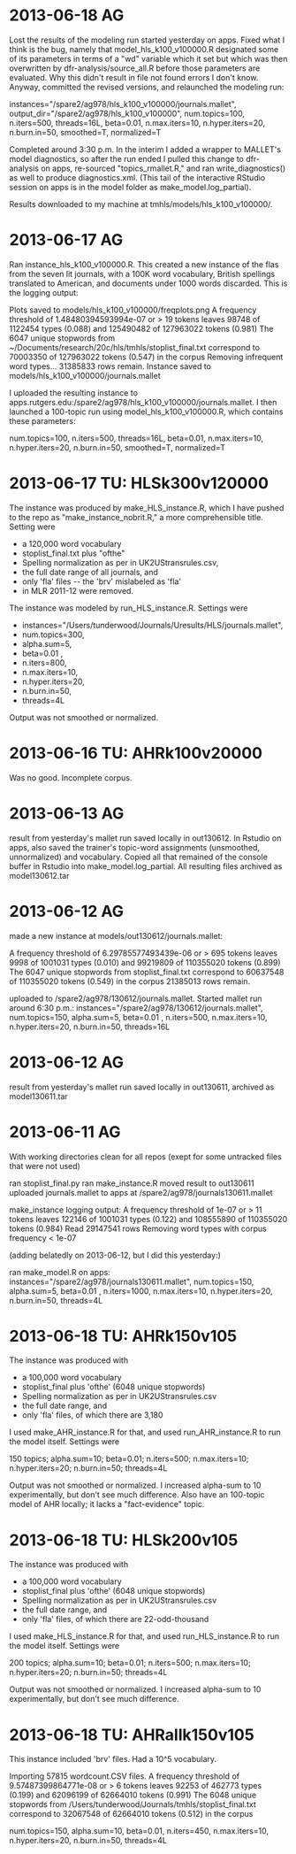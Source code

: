 # 2013-06-18 AG

Lost the results of the modeling run started yesterday on apps. Fixed what I think is the bug, namely that model_hls_k100_v100000.R designated some of its parameters in terms of a "wd" variable which it set but which was then overwritten by dfr-analysis/source_all.R before those parameters are evaluated. Why this didn't result in file not found errors I don't know. Anyway, committed the revised versions, and relaunched the modeling run:

instances="/spare2/ag978/hls_k100_v100000/journals.mallet",
output_dir="/spare2/ag978/hls_k100_v100000",
num.topics=100,
n.iters=500,
threads=16L, 
beta=0.01,
n.max.iters=10,
n.hyper.iters=20,
n.burn.in=50,
smoothed=T,
normalized=T

Completed around 3:30 p.m. In the interim I added a wrapper to MALLET's model diagnostics, so after the run ended I pulled this change to dfr-analysis on apps, re-sourced "topics_rmallet.R," and ran write_diagnostics() as well to produce diagnostics.xml. (This tail of the interactive RStudio session on apps is in the model folder as make_model.log_partial).

Results downloaded to my machine at tmhls/models/hls_k100_v100000/. 

# 2013-06-17 AG

Ran instance_hls_k100_v100000.R. This created a new instance of the flas from the seven lit journals, with a 100K word vocabulary, British spellings translated to American, and documents under 1000 words discarded. This is the logging output:

Plots saved to models/hls_k100_v100000/freqplots.png
A frequency threshold of 1.48480394593994e-07 or > 19 tokens
leaves 98748 of 1122454 types (0.088) and 125490482 of 127963022 tokens (0.981)
The 6047 unique stopwords from ~/Documents/research/20c/hls/tmhls/stoplist_final.txt
correspond to 70003350 of 127963022 tokens (0.547) in the corpus
Removing infrequent word types...
31385833 rows remain.
Instance saved to models/hls_k100_v100000/journals.mallet

I uploaded the resulting instance to apps.rutgers.edu:/spare2/ag978/hls_k100_v100000/journals.mallet. I then launched a 100-topic run using model_hls_k100_v100000.R, which contains these parameters:

num.topics=100,
n.iters=500,
threads=16L, 
beta=0.01,
n.max.iters=10,
n.hyper.iters=20,
n.burn.in=50,
smoothed=T,
normalized=T





# 2013-06-17 TU: HLSk300v120000

The instance was produced by make_HLS_instance.R, which I have pushed to the repo
as "make_instance_nobrit.R," a more comprehensible title. Setting were

* a 120,000 word vocabulary
* stoplist_final.txt <blink>plus "ofthe"</blink>
* Spelling normalization as per in UK2UStransrules.csv,
* the full date range of all journals, and
* only 'fla' files -- the 'brv' mislabeled as 'fla'
* in MLR 2011-12 were removed.

The instance was modeled by run_HLS_instance.R. Settings were

* instances="/Users/tunderwood/Journals/Uresults/HLS/journals.mallet",
* num.topics=300,
* alpha.sum=5,
* beta=0.01 ,
* n.iters=800,
* n.max.iters=10,
* n.hyper.iters=20,
* n.burn.in=50,
* threads=4L

Output was not smoothed or normalized.

# 2013-06-16 TU: AHRk100v20000

Was no good. Incomplete corpus.

# 2013-06-13 AG

result from yesterday's mallet run saved locally in out130612. In
Rstudio on apps, also saved the trainer's topic-word assignments
(unsmoothed, unnormalized) and vocabulary. Copied all that remained of
the console buffer in Rstudio into make_model.log_partial. All resulting
files archived as model130612.tar

# 2013-06-12 AG

made a new instance at models/out130612/journals.mallet:

A frequency threshold of 6.29785577493439e-06 or > 695 tokens
leaves 9998 of 1001031 types (0.010) and 99219809 of 110355020 tokens (0.899)
The 6047 unique stopwords from stoplist_final.txt
correspond to 60637548 of 110355020 tokens (0.549) in the corpus
21385013 rows remain.

uploaded to /spare2/ag978/130612/journals.mallet.
Started mallet run around 6:30 p.m.: 
instances="/spare2/ag978/130612/journals.mallet",
num.topics=150,
alpha.sum=5,
beta=0.01 ,
n.iters=500,
n.max.iters=10,
n.hyper.iters=20,
n.burn.in=50,
threads=16L


# 2013-06-12 AG

result from yesterday's mallet run saved locally in out130611, archived as model130611.tar

# 2013-06-11 AG

With working directories clean for all repos (exept for some untracked files that were not used)

ran stoplist_final.py
ran make_instance.R
moved result to out130611
uploaded journals.mallet to apps at /spare2/ag978/journals130611.mallet

make_instance logging output:
A frequency threshold of 1e-07 or > 11 tokens
leaves 122146 of 1001031 types (0.122) and 108555890 of 110355020 tokens (0.984)
Read 29147541 rows
Removing word types with corpus frequency < 1e-07

(adding belatedly on 2013-06-12, but I did this yesterday:)

ran make_model.R on apps:
instances="/spare2/ag978/journals130611.mallet",
num.topics=150,
alpha.sum=5,
beta=0.01 ,
n.iters=1000,
n.max.iters=10,
n.hyper.iters=20,
n.burn.in=50,
threads=4L

# 2013-06-18 TU: AHRk150v105

The instance was produced with

* a 100,000 word vocabulary
* stoplist_final plus 'ofthe' (6048 unique stopwords)
* Spelling normalization as per in UK2UStransrules.csv
* the full date range, and
* only 'fla' files, of which there are 3,180

I used make_AHR_instance.R for that, and used run_AHR_instance.R to run the
model itself. Settings were

150 topics; alpha.sum=10; beta=0.01; n.iters=500; n.max.iters=10; n.hyper.iters=20; n.burn.in=50; threads=4L

Output was not smoothed or normalized. I increased alpha-sum to 10 experimentally, but don't see much difference. Also have an 100-topic model of AHR locally; it lacks a "fact-evidence" topic.

# 2013-06-18 TU: HLSk200v105

The instance was produced with

* a 100,000 word vocabulary
* stoplist_final plus 'ofthe' (6048 unique stopwords)
* Spelling normalization as per in UK2UStransrules.csv
* the full date range, and
* only 'fla' files, of which there are 22-odd-thousand

I used make_HLS_instance.R for that, and used run_HLS_instance.R to run the
model itself. Settings were

200 topics; alpha.sum=10; beta=0.01; n.iters=500; n.max.iters=10; n.hyper.iters=20; n.burn.in=50; threads=4L

Output was not smoothed or normalized. I increased alpha-sum to 10 experimentally, but don't see much difference.

# 2013-06-18 TU: AHRallk150v105

This instance included 'brv' files. Had a 10^5 vocabulary.

Importing 57815 wordcount.CSV files.
A frequency threshold of 9.57487399864771e-08 or > 6 tokensleaves 92253 of 462773 types (0.199) and 62096199 of 62664010 tokens (0.991)The 6048 unique stopwords from /Users/tunderwood/Journals/tmhls/stoplist_final.txtcorrespond to 32067548 of 62664010 tokens (0.512) in the corpus

num.topics=150, alpha.sum=10, beta=0.01, n.iters=450, n.max.iters=10, n.hyper.iters=20, n.burn.in=50, threads=4L
